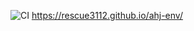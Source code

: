 ![CI](https://github.com/rescue3112/github.io/ahj-env/actions/workflows/web.yml/badge.svg)
https://rescue3112.github.io/ahj-env/
